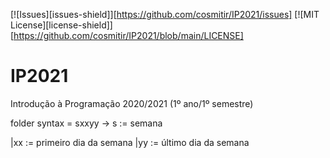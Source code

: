 [![Issues][issues-shield]][https://github.com/cosmitir/IP2021/issues]
[![MIT License][license-shield]][https://github.com/cosmitir/IP2021/blob/main/LICENSE]

# IP2021
Introdução à Programação 2020/2021 (1º ano/1º semestre)

folder syntax = sxxyy
-> s := semana
  
  |xx := primeiro dia da semana
  |yy := último dia da semana
